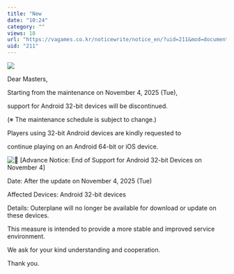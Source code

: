 ```yaml
---
title: "New																[Notice] End of Support for Android 32-bit Devices"
date: "10:24"
category: ""
views: 18
url: "https://vagames.co.kr/noticewrite/notice_en/?uid=211&mod=document"
uid: "211"
---
```


![](/images/news/live/en/211-9d9a29a5.png)

Dear Masters,

  

Starting from the maintenance on November 4, 2025 (Tue),

support for Android 32-bit devices will be discontinued.

(※ The maintenance schedule is subject to change.)

  

Players using 32-bit Android devices are kindly requested to

continue playing on an Android 64-bit or iOS device.

  

![📅](/images/news/live/en/211-70cde509.svg) \[Advance Notice: End of Support for Android 32-bit Devices on November 4\]

  

Date: After the update on November 4, 2025 (Tue)

  

Affected Devices: Android 32-bit devices

  

Details: Outerplane will no longer be available for download or update on these devices.

  

This measure is intended to provide a more stable and improved service environment.

We ask for your kind understanding and cooperation.

Thank you.